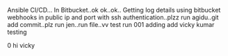 Ansible CI/CD... In Bitbucket..ok ok..ok.. Getting log details using bitbucket webhooks in public ip and port with ssh authentication..plzz run agidu..git add commit..plz run jen..run file..vv
test run
001
adding add
vicky kumar
testing

0
hi vicky
